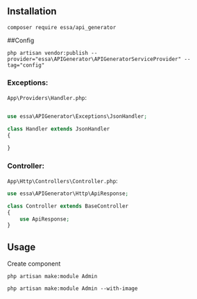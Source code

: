 ## Installation
```
composer require essa/api_generator
```
##Config
```
php artisan vendor:publish --provider="essa\APIGenerator\APIGeneratorServiceProvider" --tag="config"
```

### Exceptions:

`App\Providers\Handler.php`:

```php

use essa\APIGenerator\Exceptions\JsonHandler;

class Handler extends JsonHandler
{    

}


```
 
### Controller:

`App\Http\Controllers\Controller.php`:

```php
use essa\APIGenerator\Http\ApiResponse;

class Controller extends BaseController
{
    use ApiResponse;
}
```



## Usage

Create component
```
php artisan make:module Admin
```

```
php artisan make:module Admin --with-image
```